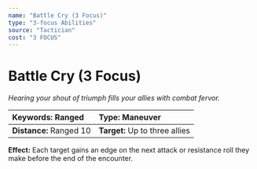 ```yaml
---
name: "Battle Cry (3 Focus)"
type: "3-focus Abilities"
source: "Tactician"
cost: "3 FOCUS"
---
```


# Battle Cry (3 Focus)

*Hearing your shout of triumph fills your allies with combat fervor.*

| **Keywords:** Ranged | **Type:** Maneuver |
| :-- | :-- |
| **Distance:** Ranged 10 | **Target:** Up to three allies |

**Effect:** Each target gains an edge on the next attack or resistance roll they make before the end of the encounter.
